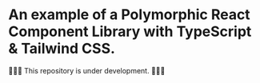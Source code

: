 # An example of a Polymorphic React Component Library with TypeScript & Tailwind CSS.

🚧🚧🚧 This repository is under development. 🚧🚧🚧
